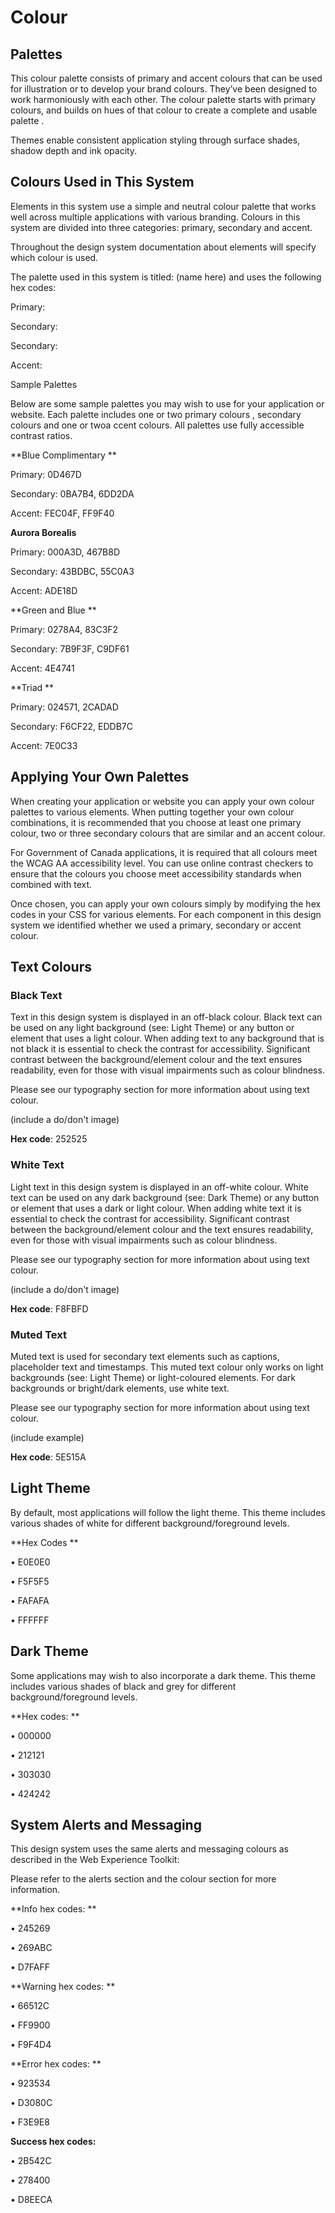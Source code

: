 # Colour

## Palettes

This colour palette consists  of primary and accent colours that can be used for illustration or to develop your brand colours. They’ve been designed to work harmoniously with each other. The colour palette starts with primary colours, and builds on hues of that colour  to create a complete and usable palette .

Themes enable consistent application styling through surface shades, shadow depth and ink opacity.

## Colours Used in This System

Elements in this system use a simple and neutral colour palette that works well across multiple applications with various branding. Colours in this system are divided into three categories: primary, secondary and accent.

Throughout the design system documentation about elements will specify which colour is used.

The palette used in this system is titled: \(name here\) and uses the following hex codes:

Primary:

Secondary:

Secondary:

Accent:

Sample Palettes

Below are some sample palettes you may wish to use for your application or website. Each palette includes one or two primary colours , secondary colours and one or twoa ccent colours. All palettes use fully accessible contrast ratios.

**Blue Complimentary**

Primary: 0D467D

Secondary: 0BA7B4, 6DD2DA

Accent: FEC04F, FF9F40

**Aurora Borealis**

Primary: 000A3D, 467B8D

Secondary: 43BDBC, 55C0A3

Accent: ADE18D

**Green and Blue**

Primary: 0278A4, 83C3F2

Secondary: 7B9F3F, C9DF61

Accent: 4E4741

**Triad**

Primary: 024571, 2CADAD

Secondary: F6CF22, EDDB7C

Accent: 7E0C33

## Applying Your Own Palettes

When creating your application or website you can apply your own colour palettes to various elements. When putting together your own colour combinations, it is recommended that you choose at least one primary colour, two or three secondary colours that are similar and an accent colour.

For Government of Canada applications, it is required that all colours meet the WCAG AA accessibility level. You can use online contrast checkers to ensure that the colours you choose meet accessibility standards when combined with text.

Once chosen, you can apply your own colours simply by modifying the hex codes in your CSS for various elements. For each component in this design system we identified whether we used a primary, secondary or accent colour.

## Text Colours

### Black Text

Text in this design system is displayed in an off-black colour. Black text can be used on any light background \(see: Light Theme\) or any button or element that uses a light colour. When adding text to any background that is not black it is essential to check the contrast for accessibility. Significant contrast between the background/element colour and the text ensures readability, even for those with visual impairments such as colour blindness.

Please see our typography section for more information about using text colour.

\(include a do/don't image\)

**Hex code**: 252525

### White Text

Light text in this design system is displayed in an off-white colour. White text can be used on any dark background \(see: Dark Theme\) or any button or element that uses a dark or light colour. When adding white text it is essential to check the contrast for accessibility. Significant contrast between the background/element colour and the text ensures readability, even for those with visual impairments such as colour blindness.

Please see our typography section for more information about using text colour.

\(include a do/don't image\)

**Hex code**: F8FBFD

### Muted Text

Muted text is used for secondary text elements such as captions, placeholder text and timestamps. This muted text colour only works on light backgrounds \(see: Light Theme\) or light-coloured elements. For dark backgrounds or bright/dark elements, use white text.

Please see our typography section for more information about using text colour.

\(include example\)

**Hex code**: 5E515A

## Light Theme

By default, most applications will follow the light theme. This theme includes various shades of white for different background/foreground levels.

**Hex Codes**

•	E0E0E0

•	F5F5F5

•	FAFAFA

•	FFFFFF

## Dark Theme

Some applications may wish to also incorporate a dark theme. This theme includes various shades of black and grey for different background/foreground levels.

**Hex codes:**

•	000000

•	212121

•	303030

•	424242

## System Alerts and Messaging

This design system uses the same alerts and messaging colours as described in the Web Experience Toolkit:

Please refer to the alerts section and the colour section for more information.

**Info hex codes:**

•	245269

•	269ABC

•	D7FAFF

**Warning hex codes:**

•	66512C

•	FF9900

•	F9F4D4

**Error hex codes:**

•	923534

•	D3080C

•	F3E9E8

**Success hex codes:**

•	2B542C

•	278400

•	D8EECA





